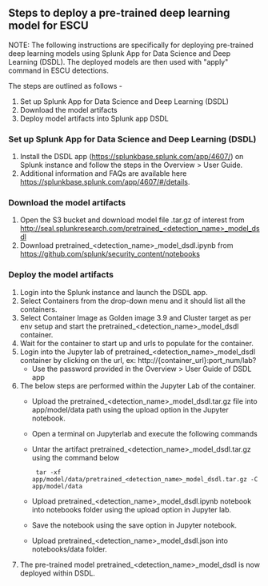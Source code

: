 ## Steps to deploy a pre-trained deep learning model for ESCU

NOTE: The following instructions are specifically for deploying pre-trained deep learning models using Splunk App for Data Science and Deep Learning (DSDL).  The deployed models are then used with "apply" command in ESCU detections.

The steps are outlined as follows -
1. Set up Splunk App for Data Science and Deep Learning (DSDL)
2. Download the model artifacts
3. Deploy model artifacts into Splunk app DSDL

### Set up Splunk App for Data Science and Deep Learning (DSDL)
1. Install the DSDL app (https://splunkbase.splunk.com/app/4607/) on Splunk instance and follow the steps in the Overview > User Guide.
2. Additional information and FAQs are available here https://splunkbase.splunk.com/app/4607/#/details.

### Download the model artifacts
1. Open the S3 bucket and download model file .tar.gz of interest from http://seal.splunkresearch.com/pretrained_<detection_name>_model_dsdl
2. Download pretrained_<detection_name>_model_dsdl.ipynb from https://github.com/splunk/security_content/notebooks

### Deploy the model artifacts

1. Login into the Splunk instance and launch the DSDL app.
2. Select Containers from the drop-down menu and it should list all the containers.
3. Select Container Image as Golden image 3.9 and Cluster target as per env setup and start the pretrained_<detection_name>_model_dsdl container.
4. Wait for the container to start up and urls to populate for the container.
5. Login into the Jupyter lab of pretrained_<detection_name>_model_dsdl container by clicking on the url, ex: http://{container_url}:port_num/lab? 
    * Use the password provided in the Overview > User Guide of DSDL app
6. The below steps are performed within the Jupyter Lab of the container.
    * Upload the pretrained_<detection_name>_model_dsdl.tar.gz file into app/model/data path using the upload option in the Jupyter notebook.
    * Open a terminal on Jupyterlab and execute the following commands

    * Untar the artifact pretrained_<detection_name>_model_dsdl.tar.gz using the command below

         ```
          tar -xf app/model/data/pretrained_<detection_name>_model_dsdl.tar.gz -C app/model/data
         ```			
   					
    * Upload pretrained_<detection_name>_model_dsdl.ipynb notebook into notebooks folder using the upload option in Jupyter lab.
    * Save the notebook using the save option in Jupyter notebook. 
    * Upload pretrained_<detection_name>_model_dsdl.json into notebooks/data folder.
 7. The pre-trained model pretrained_<detection_name>_model_dsdl is now deployed within DSDL.
